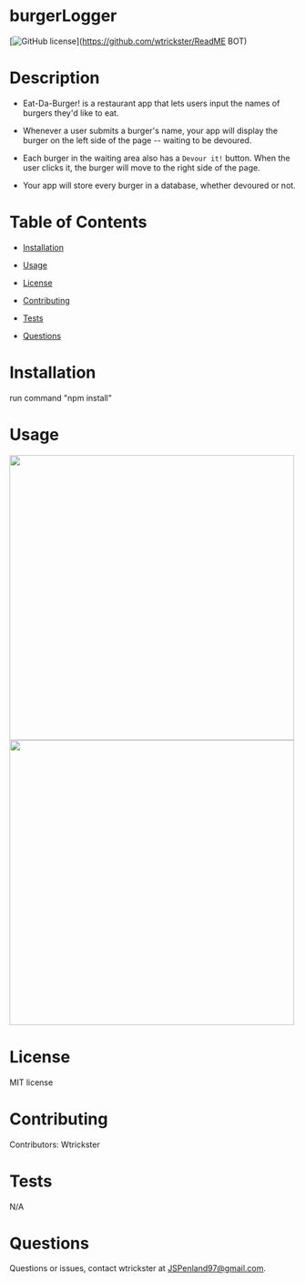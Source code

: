 # burgerLogger
[![GitHub license](https://img.shields.io/badge/license-MIT-blue.svg)](https://github.com/wtrickster/ReadME BOT)

# Description

* Eat-Da-Burger! is a restaurant app that lets users input the names of burgers they'd like to eat.

* Whenever a user submits a burger's name, your app will display the burger on the left side of the page -- waiting to be devoured.

* Each burger in the waiting area also has a `Devour it!` button. When the user clicks it, the burger will move to the right side of the page.

* Your app will store every burger in a database, whether devoured or not.


# Table of Contents 

* [Installation](#installation)

* [Usage](#usage)

* [License](#license)

* [Contributing](#contributing)

* [Tests](#tests)

* [Questions](#questions)

# Installation

run command "npm install"

# Usage

<img src = Pic1.png width=500>

<img src = Pic2.png width=500>

# License

MIT license

# Contributing

​Contributors: Wtrickster

# Tests

N/A

# Questions

Questions or issues, contact wtrickster at JSPenland97@gmail.com.